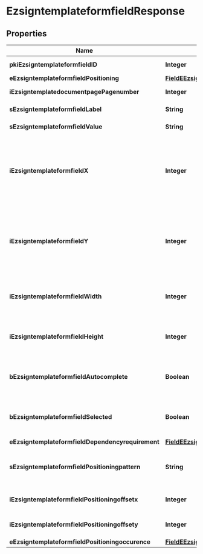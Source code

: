 

# EzsigntemplateformfieldResponse

## Properties

Name | Type | Description | Notes
------------ | ------------- | ------------- | -------------
**pkiEzsigntemplateformfieldID** | **Integer** | The unique ID of the Ezsigntemplateformfield | 
**eEzsigntemplateformfieldPositioning** | [**FieldEEzsigntemplateformfieldPositioning**](FieldEEzsigntemplateformfieldPositioning.md) |  |  [optional]
**iEzsigntemplatedocumentpagePagenumber** | **Integer** | The page number in the Ezsigntemplatedocument | 
**sEzsigntemplateformfieldLabel** | **String** | The Label for the Ezsigntemplateformfield | 
**sEzsigntemplateformfieldValue** | **String** | The value for the Ezsigntemplateformfield |  [optional]
**iEzsigntemplateformfieldX** | **Integer** | The X coordinate (Horizontal) where to put the Ezsigntemplateformfield on the Ezsigntemplatepage.  Coordinate is calculated at 100dpi (dot per inch). So for example, if you want to put the Ezsigntemplateformfield 2 inches from the left border of the page, you would use \&quot;200\&quot; for the X coordinate. |  [optional]
**iEzsigntemplateformfieldY** | **Integer** | The Y coordinate (Vertical) where to put the Ezsigntemplateformfield on the Ezsigntemplatepage.  Coordinate is calculated at 100dpi (dot per inch). So for example, if you want to put the Ezsigntemplateformfield 3 inches from the top border of the page, you would use \&quot;300\&quot; for the Y coordinate. |  [optional]
**iEzsigntemplateformfieldWidth** | **Integer** | The Width of the Ezsigntemplateformfield in pixels calculated at 100 DPI  The allowed values are varying based on the eEzsigntemplateformfieldgroupType.  | eEzsigntemplateformfieldgroupType | Valid values | | ------------------------- | ------------ | | Checkbox                  | 22           | | Dropdown                  | 22-65535     | | Radio                     | 22           | | Text                      | 22-65535     | | Textarea                  | 22-65535     | | 
**iEzsigntemplateformfieldHeight** | **Integer** | The Height of the Ezsigntemplateformfield in pixels calculated at 100 DPI  The allowed values are varying based on the eEzsigntemplateformfieldgroupType.  | eEzsigntemplateformfieldgroupType | Valid values | | ------------------------- | ------------ | | Checkbox                  | 22           | | Dropdown                  | 22           | | Radio                     | 22           | | Text                      | 22           | | Textarea                  | 22-65535     |  | 
**bEzsigntemplateformfieldAutocomplete** | **Boolean** | Whether the Ezsigntemplateformfield allows the use of the autocomplete of the browser.  This can only be set if eEzsigntemplateformfieldgroupType is **Text** |  [optional]
**bEzsigntemplateformfieldSelected** | **Boolean** | Whether the Ezsigntemplateformfield is selected or not by default.  This can only be set if eEzsigntemplateformfieldgroupType is **Checkbox** or **Radio** |  [optional]
**eEzsigntemplateformfieldDependencyrequirement** | [**FieldEEzsigntemplateformfieldDependencyrequirement**](FieldEEzsigntemplateformfieldDependencyrequirement.md) |  |  [optional]
**sEzsigntemplateformfieldPositioningpattern** | **String** | The string pattern to search for the positioning. **This is not a regexp**  This will be required if **eEzsigntemplateformfieldPositioning** is set to **PerCoordinates** |  [optional]
**iEzsigntemplateformfieldPositioningoffsetx** | **Integer** | The offset X  This will be required if **eEzsigntemplateformfieldPositioning** is set to **PerCoordinates** |  [optional]
**iEzsigntemplateformfieldPositioningoffsety** | **Integer** | The offset Y  This will be required if **eEzsigntemplateformfieldPositioning** is set to **PerCoordinates** |  [optional]
**eEzsigntemplateformfieldPositioningoccurence** | [**FieldEEzsigntemplateformfieldPositioningoccurence**](FieldEEzsigntemplateformfieldPositioningoccurence.md) |  |  [optional]




